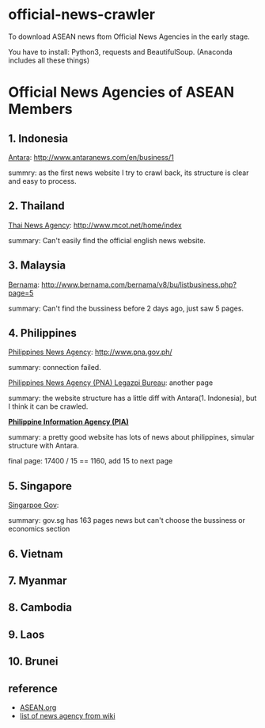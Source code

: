 # official-news-crawler

To download ASEAN news ftom Official News Agencies in the early stage.

You have to install: Python3, requests and BeautifulSoup.
(Anaconda includes all these things)


# Official News Agencies of ASEAN Members

## 1. Indonesia
[Antara](https://en.wikipedia.org/wiki/Antara_(news_agency)): http://www.antaranews.com/en/business/1

summry: as the first news website I try to crawl back, its structure is clear and easy to process.

## 2. Thailand
[Thai News Agency](https://en.wikipedia.org/wiki/MCOT): http://www.mcot.net/home/index

summary: Can't easily find the official english news website.

## 3. Malaysia
[Bernama](https://en.wikipedia.org/wiki/Bernama): http://www.bernama.com/bernama/v8/bu/listbusiness.php?page=5

summary: Can't find the bussiness before 2 days ago, just saw 5 pages.

## 4. Philippines
[Philippines News Agency](https://en.wikipedia.org/wiki/Philippines_News_Agency): http://www.pna.gov.ph/

summary: connection failed. 

[Philippines News Agency (PNA) Legazpi Bureau](http://pnabicol.blogspot.tw/): another page

summary: the website structure has a little diff with Antara(1. Indonesia), but I think it can be crawled.

**[Philippine Information Agency (PIA)](http://news.pia.gov.ph/regional/CENTRAL/)**

summary: a pretty good website has lots of news about philippines, simular structure with Antara.

final page: 17400 / 15 == 1160, add 15 to next page

## 5. Singapore
[Singarpoe Gov](https://www.gov.sg/news/news/__others/page-163):

summary: gov.sg has 163 pages news but can't choose the bussiness or economics section

## 6. Vietnam
## 7. Myanmar
## 8. Cambodia
## 9. Laos
## 10. Brunei


## reference
* [ASEAN.org](http://asean.org/asean/asean-member-states/)
* [list of news agency from wiki](https://en.wikipedia.org/wiki/List_of_news_agencies)